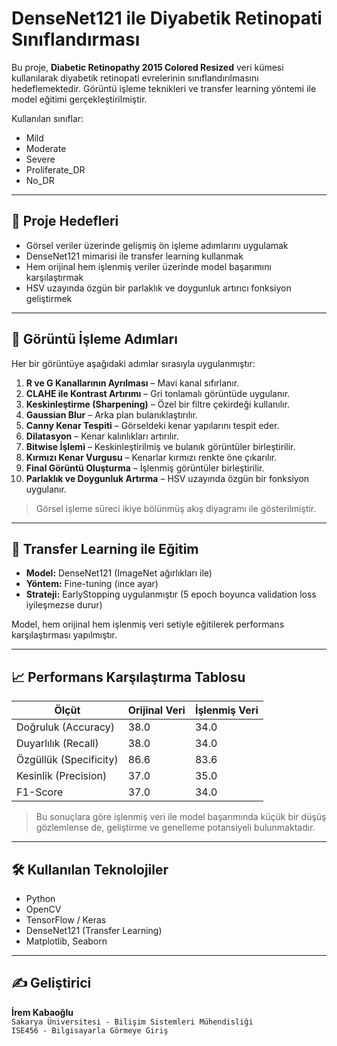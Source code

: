 # DenseNet121 ile Diyabetik Retinopati Sınıflandırması

Bu proje, **Diabetic Retinopathy 2015 Colored Resized** veri kümesi kullanılarak diyabetik retinopati evrelerinin sınıflandırılmasını hedeflemektedir. Görüntü işleme teknikleri ve transfer learning yöntemi ile model eğitimi gerçekleştirilmiştir.

Kullanılan sınıflar:
- Mild
- Moderate
- Severe
- Proliferate_DR
- No_DR

---

## 🎯 Proje Hedefleri

- Görsel veriler üzerinde gelişmiş ön işleme adımlarını uygulamak
- DenseNet121 mimarisi ile transfer learning kullanmak
- Hem orijinal hem işlenmiş veriler üzerinde model başarımını karşılaştırmak
- HSV uzayında özgün bir parlaklık ve doygunluk artırıcı fonksiyon geliştirmek

---

## 🧪 Görüntü İşleme Adımları

Her bir görüntüye aşağıdaki adımlar sırasıyla uygulanmıştır:

1. **R ve G Kanallarının Ayrılması** – Mavi kanal sıfırlanır.
2. **CLAHE ile Kontrast Artırımı** – Gri tonlamalı görüntüde uygulanır.
3. **Keskinleştirme (Sharpening)** – Özel bir filtre çekirdeği kullanılır.
4. **Gaussian Blur** – Arka plan bulanıklaştırılır.
5. **Canny Kenar Tespiti** – Görseldeki kenar yapılarını tespit eder.
6. **Dilatasyon** – Kenar kalınlıkları artırılır.
7. **Bitwise İşlemi** – Keskinleştirilmiş ve bulanık görüntüler birleştirilir.
8. **Kırmızı Kenar Vurgusu** – Kenarlar kırmızı renkte öne çıkarılır.
9. **Final Görüntü Oluşturma** – İşlenmiş görüntüler birleştirilir.
10. **Parlaklık ve Doygunluk Artırma** – HSV uzayında özgün bir fonksiyon uygulanır.

> Görsel işleme süreci ikiye bölünmüş akış diyagramı ile gösterilmiştir.

---

## 🤖 Transfer Learning ile Eğitim

- **Model:** DenseNet121 (ImageNet ağırlıkları ile)
- **Yöntem:** Fine-tuning (ince ayar)
- **Strateji:** EarlyStopping uygulanmıştır (5 epoch boyunca validation loss iyileşmezse durur)

Model, hem orijinal hem işlenmiş veri setiyle eğitilerek performans karşılaştırması yapılmıştır.

---

## 📈 Performans Karşılaştırma Tablosu

| Ölçüt                 | Orijinal Veri | İşlenmiş Veri |
|-----------------------|---------------|----------------|
| Doğruluk (Accuracy)    | 38.0          | 34.0           |
| Duyarlılık (Recall)    | 38.0          | 34.0           |
| Özgüllük (Specificity) | 86.6          | 83.6           |
| Kesinlik (Precision)   | 37.0          | 35.0           |
| F1-Score               | 37.0          | 34.0           |

> Bu sonuçlara göre işlenmiş veri ile model başarımında küçük bir düşüş gözlemlense de, geliştirme ve genelleme potansiyeli bulunmaktadır.

---

## 🛠️ Kullanılan Teknolojiler

- Python
- OpenCV
- TensorFlow / Keras
- DenseNet121 (Transfer Learning)
- Matplotlib, Seaborn

---

## ✍️ Geliştirici

**İrem Kabaoğlu**  
`Sakarya Üniversitesi - Bilişim Sistemleri Mühendisliği`  
`ISE456 - Bilgisayarla Görmeye Giriş`

